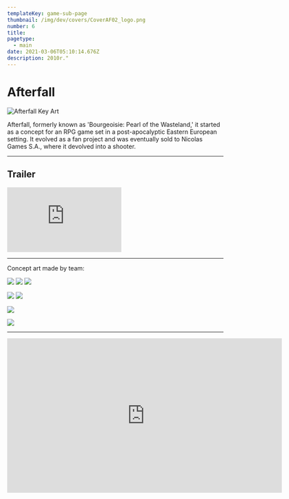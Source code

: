 ```yaml
---
templateKey: game-sub-page
thumbnail: /img/dev/covers/CoverAF02_logo.png
number: 6
title:
pagetype:
  - main
date: 2021-03-06T05:10:14.676Z
description: 2010r."
---
```

# Afterfall

![Afterfall Key Art](/img/dev/covers/CoverAF02.png)


Afterfall, formerly known as 'Bourgeoisie: Pearl of the Wasteland,' it started as a concept for an RPG game set in a post-apocalyptic Eastern European setting. It evolved as a fan project and was eventually sold to Nicolas Games S.A., where it devolved into a shooter.

--- 

## Trailer 

<iframe width="266" height="151" src="https://www.youtube.com/embed/xUL5yPTW9Gk" title="Afterfall  Insanity  E3 2010   Teaser Trailer" frameborder="0" allow="accelerometer; autoplay; clipboard-write; encrypted-media; gyroscope; picture-in-picture; web-share" allowfullscreen></iframe>


--- 


Concept art made by team: 


![](/img/dev/games/123123.jpg)
![](/img/dev/games/124124512.jpg)
![](/img/dev/games/93.jpg)




![](/img/dev/itm1.png)
![](/img/dev/itm1.png)


![](/img/dev/itm1.png)


![](/img/dev/rsc6.jpg)


--- 



<iframe title="vimeo-player" src="https://player.vimeo.com/video/35271180?h=8d1d7dcc52" width="640" height="360" frameborder="0"    allowfullscreen></iframe>